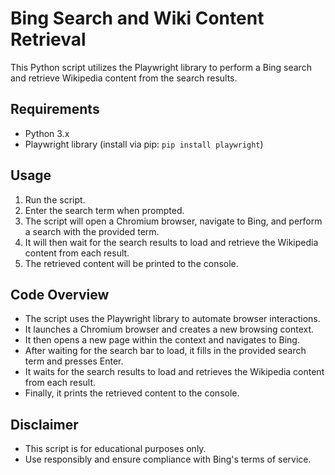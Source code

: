 # Bing Search and Wiki Content Retrieval

This Python script utilizes the Playwright library to perform a Bing search and retrieve Wikipedia content from the search results.

## Requirements

- Python 3.x
- Playwright library (install via pip: `pip install playwright`)

## Usage

1. Run the script.
2. Enter the search term when prompted.
3. The script will open a Chromium browser, navigate to Bing, and perform a search with the provided term.
4. It will then wait for the search results to load and retrieve the Wikipedia content from each result.
5. The retrieved content will be printed to the console.

## Code Overview

- The script uses the Playwright library to automate browser interactions.
- It launches a Chromium browser and creates a new browsing context.
- It then opens a new page within the context and navigates to Bing.
- After waiting for the search bar to load, it fills in the provided search term and presses Enter.
- It waits for the search results to load and retrieves the Wikipedia content from each result.
- Finally, it prints the retrieved content to the console.

## Disclaimer

- This script is for educational purposes only.
- Use responsibly and ensure compliance with Bing's terms of service.